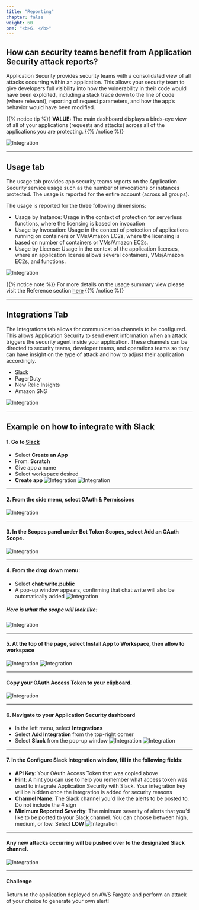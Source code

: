 ```yaml
---
title: "Reporting"
chapter: false
weight: 60
pre: "<b>6. </b>"
---
```


## How can security teams benefit from Application Security attack reports?

Application Security provides security teams with a consolidated view of all attacks occurring within an application. This allows your security team to give developers full visibility into how the vulnerability in their code would have been exploited, including a stack trace down to the line of code (where relevant), reporting of request parameters, and how the app’s behavior would have been modified.

{{% notice tip %}}
**VALUE:** The main dashboard displays a birds-eye view of all of your applications (requests and attacks) across all of the applications you are protecting.
{{% /notice %}}

![Integration](/images/dashboard_visibility.png)

----

## Usage tab

The usage tab provides app security teams reports on the Application Security service usage such as the number of invocations or instances protected. The usage is reported for the entire account (across all groups).

The usage is reported for the three following dimensions:

- Usage by Instance: Usage in the context of protection for serverless functions, where the licensing is based on invocation
- Usage by Invocation: Usage in the context of protection of applications running on containers or VMs/Amazon EC2s, where the licensing is based on number of containers or VMs/Amazon EC2s.
- Usage by License: Usage in the context of the application licenses, where an application license allows several containers, VMs/Amazon EC2s, and functions.


![Integration](/images/usage.png)

{{% notice note %}}
For more details on the usage summary view please visit the Reference section [here](https://cloudone.trendmicro.com/docs/application-security/usage/)
{{% /notice %}}

----

## Integrations Tab
The Integrations tab allows for communication channels to be configured. This allows Application Security to send event information when an attack triggers the security agent inside your application. These channels can be directed to security teams, developer teams, and operations teams so they can have insight on the type of attack and how to adjust their application accordingly.

- Slack
- PagerDuty
- New Relic Insights
- Amazon SNS

![Integration](/images/integrations.png)

---

## Example on how to integrate with Slack

#### 1. Go to [Slack](https://api.slack.com/apps)
- Select **Create an App**
- From: **Scratch**
- Give app a name
- Select workspace desired
- **Create app**
![Integration](/images/slack1.png)
![Integration](/images/slack2.png)

---

#### 2. From the side menu, select **OAuth & Permissions**
![Integration](/images/slack3.png)

---

#### 3. In the Scopes panel under Bot Token Scopes, select Add an OAuth Scope.
![Integration](/images/slack4.png)

---

#### 4. From the drop down menu:
-  Select **chat:write.public**
-  A pop-up window appears, confirming that chat:write will also be automatically added
![Integration](/images/slack5.png)

##### Here is what the scope will look like:
![Integration](/images/scope-bot.png)

---

#### 5. At the top of the page, select Install App to Workspace, then allow to workspace
![Integration](/images/slack6.png)
![Integration](/images/allow-oauth.png)

---

#### **Copy your OAuth Access Token to your clipboard.**
![Integration](/images/oauth-token.png)

---
#### 6. Navigate to your Application Security dashboard
- In the left menu, select **Integrations**
- Select **Add Integration** from the top-right corner
- Select **Slack** from the pop-up window
![Integration](/images/ints-select.png)
![Integration](/images/slack-start.png)

---

#### 7. In the Configure Slack Integration window, fill in the following fields:
- **API Key**: Your OAuth Access Token that was copied above
- **Hint**: A hint you can use to help you remember what access token was used to integrate Application Security with Slack. Your integration key will be hidden once the integration is added for security reasons
- **Channel Name**: The Slack channel you'd like the alerts to be posted to. Do not include the # sign
- **Minimum Reported Severity**: The minimum severity of alerts that you’d like to be posted to your Slack channel. You can choose between high, medium, or low. Select **LOW**
![Integration](/images/slack7.png)

---

#### Any new attacks occurring will be pushed over to the designated Slack channel. 
![Integration](/images/slack.png)

---

#### Challenge

Return to the application deployed on AWS Fargate and perform an attack of your choice to generate your own alert!
